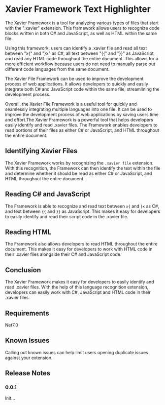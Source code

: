 # Xavier Framework Text Highlighter

The Xavier Framework is a tool for analyzing various types of files that start with the ".xavier" extension. This framework allows users to recognize code blocks written in both C# and JavaScript, as well as HTML within the same file.

Using this framework, users can identify a .xavier file and read all text between "x{" and "}x" as C#, all text between "{{" and "}}" as JavaScript, and read any HTML code throughout the entire document. This allows for a more efficient workflow because users do not need to manually parse out different code languages from the same document.

The Xavier File Framework can be used to improve the development process of web applications. It allows developers to quickly and easily integrate both C# and JavaScript code within the same file, streamlining the development process.

Overall, the Xavier File Framework is a useful tool for quickly and seamlessly integrating multiple languages into one file. It can be used to improve the development process of web applications by saving users time and effort.The Xavier Framework is a powerful tool that helps developers easily identify and read .xavier files. The Framework enables developers to read portions of their files as either C# or JavaScript, and HTML throughout the entire document.

## Identifying Xavier Files

The Xavier Framework works by recognizing the `.xavier file` extension. With this recognition, the Framework can then identify the text within the file and determine whether it should be read as either C# or JavaScript, and HTML throughout the entire document.

## Reading C# and JavaScript

The Framework is able to recognize and read text between `x{` and `}x` as C#, and text between `{{` and `}}` as JavaScript. This makes it easy for developers to easily identify and read their script code in the .xavier file.

## Reading HTML

The Framework also allows developers to read HTML throughout the entire document. This makes it easy for developers to work with HTML code in their .xavier files alongside their C# and JavaScript code.

## Conclusion

The Xavier Framework makes it easy for developers to easily identify and read .xavier files. With the help of this language recognition extension, developers can easily work with C#, JavaScript and HTML code in their .xavier files.

## Requirements

Net7.0

## Known Issues

Calling out known issues can help limit users opening duplicate issues against your extension.

## Release Notes

### 0.0.1

Init...
